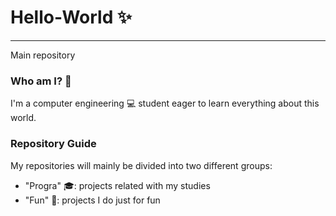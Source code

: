 # Hello-World :sparkles:
******************
Main repository

### Who am I? :nail_care:
I'm a computer engineering :computer: student eager to learn everything about this world. 

### Repository Guide
My repositories will mainly be divided into two different groups:
- "Progra" :mortar_board:: projects related with my studies
- "Fun" :balloon:: projects I do just for fun 
